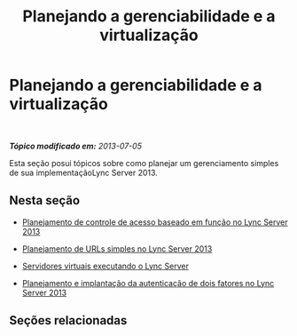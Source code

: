 ﻿---
title: Planejando a gerenciabilidade e a virtualização
TOCTitle: Planejando a gerenciabilidade e a virtualização
ms:assetid: 0b774fcd-211e-42f3-8542-f8699a8e2420
ms:mtpsurl: https://technet.microsoft.com/pt-br/library/JJ687966(v=OCS.15)
ms:contentKeyID: 49886096
ms.date: 05/19/2016
mtps_version: v=OCS.15
ms.translationtype: HT
---

# Planejando a gerenciabilidade e a virtualização

 

_**Tópico modificado em:** 2013-07-05_

Esta seção posui tópicos sobre como planejar um gerenciamento simples de sua implementaçãoLync Server 2013.

## Nesta seção

  - [Planejamento de controle de acesso baseado em função no Lync Server 2013](lync-server-2013-planning-for-role-based-access-control.md)

  - [Planejamento de URLs simples no Lync Server 2013](lync-server-2013-planning-for-simple-urls.md)

  - [Servidores virtuais executando o Lync Server](lync-server-2013-running-lync-server-on-virtual-servers.md)

  - [Planejamento e implantação da autenticação de dois fatores no Lync Server 2013](lync-server-2013-planning-for-and-deploying-two-factor-authentication.md)

## Seções relacionadas

